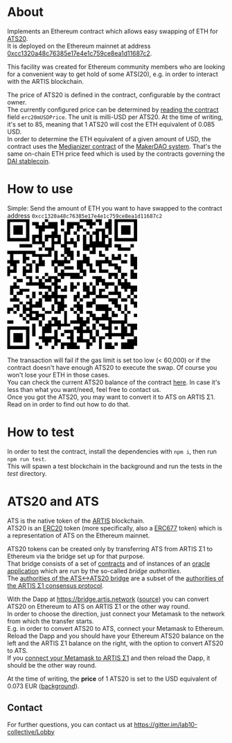 # About

Implements an Ethereum contract which allows easy swapping of ETH for [ATS20](https://etherscan.io/token/0xe41dd6e41f8f9962c5103d95d95f5d9b82d90fdf).  
It is deployed on the Ethereum mainnet at address [0xcc1320a48c76385e17e4e1c759ce8ea1d11687c2](https://etherscan.io/address/0xcc1320a48c76385e17e4e1c759ce8ea1d11687c2).  

This facility was created for Ethereum community members who are looking for a convenient way to get hold of some ATS(20), e.g. in order to interact with the ARTIS blockchain.

The price of ATS20 is defined in the contract, configurable by the contract owner.  
The currently configured price can be determined by [reading the contract](https://etherscan.io/address/0xcc1320a48c76385e17e4e1c759ce8ea1d11687c2#readContract) field `erc20mUSDPrice`. The unit is milli-USD per ATS20. At the time of writing, it's set to 85, meaning that 1 ATS20 will cost the ETH equivalent of 0.085 USD.  
In order to determine the ETH equivalent of a given amount of USD, the contract uses the [Medianizer contract](https://github.com/makerdao/medianizer) of the [MakerDAO system](https://makerdao.com/). That's the same on-chain ETH price feed which is used by the contracts governing the [DAI stablecoin](https://makerdao.com/en/dai).

# How to use

Simple: Send the amount of ETH you want to have swapped to the contract address `0xcc1320a48c76385e17e4e1c759ce8ea1d11687c2`     
<img src="qrcode_0xcc1320a48c76385e17e4e1c759ce8ea1d11687c2.png" width="300px">

The transaction will fail if the gas limit is set too low (< 60,000) or if the contract doesn't have enough ATS20 to execute the swap. Of course you won't lose your ETH in those cases.  
You can check the current ATS20 balance of the contract [here](https://etherscan.io/token/0xe41dd6e41f8f9962c5103d95d95f5d9b82d90fdf?a=0xcc1320a48c76385e17e4e1c759ce8ea1d11687c2). In case it's less than what you want/need, feel free to contact us.    
Once you got the ATS20, you may want to convert it to ATS on ARTIS Σ1. Read on in order to find out how to do that.

# How to test

In order to test the contract, install the dependencies with `npm i`, then run `npm run test`.  
This will spawn a test blockchain in the background and run the tests in the _test_ directory.

# ATS20 and ATS

ATS is the native token of the [ARTIS](https://artis.eco/) blockchain.  
ATS20 is an [ERC20](https://eips.ethereum.org/EIPS/eip-20) token (more specifically, also a [ERC677](https://github.com/ethereum/EIPs/issues/677) token) which is a representation of ATS on the Ethereum mainnet.  

ATS20 tokens can be created only by transferring ATS from ARTIS Σ1 to Ethereum via the bridge set up for that purpose.    
That bridge consists of a set of [contracts](https://github.com/lab10-coop/artis-bridge-contracts) and of instances of an [oracle application](https://github.com/lab10-coop/artis-bridge-oracle) which are run by the so-called _bridge authorities_.  
The [authorities of the ATS<->ATS20 bridge](https://bridge.artis.network/status) are a subset of the [authorities of the ARTIS Σ1 consensus protocol](https://trustnodes.artis.network/).  

With the Dapp at https://bridge.artis.network ([source](https://github.com/lab10-coop/artis-bridge-ui)) you can convert ATS20 on Ethereum to ATS on ARTIS Σ1 or the other way round.  
In order to choose the direction, just connect your Metamask to the network from which the transfer starts.  
E.g. in order to convert ATS20 to ATS, connect your Metamask to Ethereum. Reload the Dapp and you should have your Ethereum ATS20 balance on the left and the ARTIS Σ1 balance on the right, with the option to convert ATS20 to ATS.  
If you [connect your Metamask to ARTIS Σ1](https://github.com/lab10-coop/sigma1#use-with-metamask) and then reload the Dapp, it should be the other way round.

At the time of writing, the **price** of 1 ATS20 is set to the USD equivalent of 0.073 EUR ([background](https://www.finanz.at/ratgeber/waehrungsrechner/eur-ats/)).  

## Contact

For further questions, you can contact us at https://gitter.im/lab10-collective/Lobby
